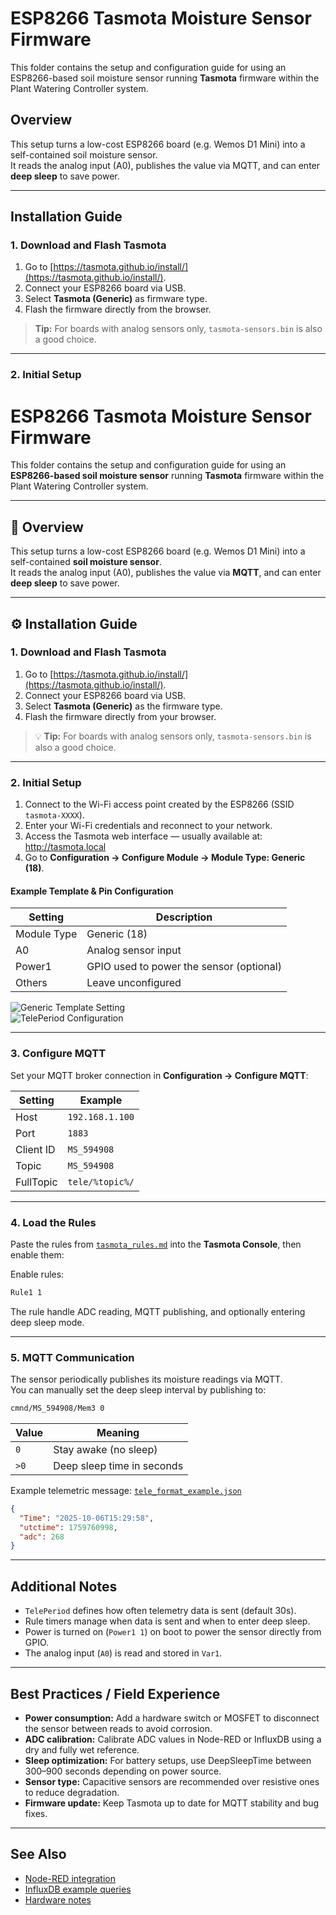 # ESP8266 Tasmota Moisture Sensor Firmware

This folder contains the setup and configuration guide for using an ESP8266-based soil moisture sensor running **Tasmota** firmware within the Plant Watering Controller system.

## Overview

This setup turns a low-cost ESP8266 board (e.g. Wemos D1 Mini) into a self-contained soil moisture sensor.  
It reads the analog input (A0), publishes the value via MQTT, and can enter **deep sleep** to save power.

---

## Installation Guide

### 1. Download and Flash Tasmota

1. Go to [https://tasmota.github.io/install/](https://tasmota.github.io/install/).
2. Connect your ESP8266 board via USB.
3. Select **Tasmota (Generic)** as firmware type.
4. Flash the firmware directly from the browser.

> **Tip:** For boards with analog sensors only, `tasmota-sensors.bin` is also a good choice.

---

### 2. Initial Setup

# ESP8266 Tasmota Moisture Sensor Firmware

This folder contains the setup and configuration guide for using an **ESP8266-based soil moisture sensor** running **Tasmota** firmware within the Plant Watering Controller system.

---

## 🌱 Overview

This setup turns a low-cost ESP8266 board (e.g. Wemos D1 Mini) into a self-contained **soil moisture sensor**.  
It reads the analog input (A0), publishes the value via **MQTT**, and can enter **deep sleep** to save power.

---

## ⚙️ Installation Guide

### 1. Download and Flash Tasmota

1. Go to [https://tasmota.github.io/install/](https://tasmota.github.io/install/).
2. Connect your ESP8266 board via USB.
3. Select **Tasmota (Generic)** as the firmware type.
4. Flash the firmware directly from your browser.

> 💡 **Tip:** For boards with analog sensors only, `tasmota-sensors.bin` is also a good choice.

---

### 2. Initial Setup

1. Connect to the Wi-Fi access point created by the ESP8266 (SSID `tasmota-XXXX`).
2. Enter your Wi-Fi credentials and reconnect to your network.
3. Access the Tasmota web interface — usually available at: <http://tasmota.local>
4. Go to **Configuration → Configure Module → Module Type: Generic (18)**.

#### Example Template & Pin Configuration

| Setting | Description |
|----------|--------------|
| Module Type | Generic (18) |
| A0 | Analog sensor input |
| Power1 | GPIO used to power the sensor (optional) |
| Others | Leave unconfigured |

![Generic Template Setting](tasmotaTemplatePinSetting.png)  
![TelePeriod Configuration](tasmotaTelePeriod.png)

---

### 3. Configure MQTT

Set your MQTT broker connection in **Configuration → Configure MQTT**:

| Setting | Example |
|----------|----------|
| Host | `192.168.1.100` |
| Port | `1883` |
| Client ID | `MS_594908` |
| Topic | `MS_594908` |
| FullTopic | `tele/%topic%/` |

---

### 4. Load the Rules

Paste the rules from [`tasmota_rules.md`](./tasmota_rules.md) into the **Tasmota Console**, then enable them:

Enable rules:

~~~bash
Rule1 1
~~~

The rule handle ADC reading, MQTT publishing, and optionally entering deep sleep mode.

---

### 5. MQTT Communication

The sensor periodically publishes its moisture readings via MQTT.  
You can manually set the deep sleep interval by publishing to:

~~~bash
cmnd/MS_594908/Mem3 0
~~~

| Value | Meaning |
|--------|----------|
| `0` | Stay awake (no sleep) |
| `>0` | Deep sleep time in seconds |

Example telemetric message: [`tele_format_example.json`](./tele_format_example.json)

~~~json
{
  "Time": "2025-10-06T15:29:58",
  "utctime": 1759760998,
  "adc": 268
}
~~~

---

## Additional Notes

- `TelePeriod` defines how often telemetry data is sent (default 30s).
- Rule timers manage when data is sent and when to enter deep sleep.
- Power is turned on (`Power1 1`) on boot to power the sensor directly from GPIO.
- The analog input (`A0`) is read and stored in `Var1`.

---

## Best Practices / Field Experience

- **Power consumption:** Add a hardware switch or MOSFET to disconnect the sensor between reads to avoid corrosion.
- **ADC calibration:** Calibrate ADC values in Node-RED or InfluxDB using a dry and fully wet reference.
- **Sleep optimization:** For battery setups, use DeepSleepTime between 300–900 seconds depending on power source.
- **Sensor type:** Capacitive sensors are recommended over resistive ones to reduce degradation.
- **Firmware update:** Keep Tasmota up to date for MQTT stability and bug fixes.

---

## See Also

- [Node-RED integration](../../nodered/README.md)
- [InfluxDB example queries](../../influxdb/example_queries.md)
- [Hardware notes](../../hardware/README.md)
